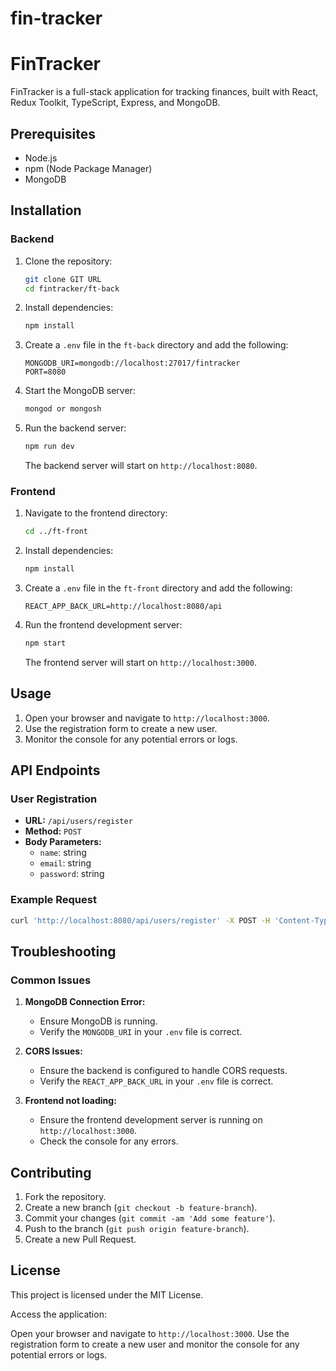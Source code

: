 # fin-tracker


# FinTracker

FinTracker is a full-stack application for tracking finances, built with React, Redux Toolkit, TypeScript, Express, and MongoDB.

## Prerequisites

- Node.js
- npm (Node Package Manager)
- MongoDB

## Installation

### Backend

1. Clone the repository:

   ```bash
   git clone GIT URL
   cd fintracker/ft-back
   ```

2. Install dependencies:

   ```bash
   npm install
   ```

3. Create a `.env` file in the `ft-back` directory and add the following:

   ```env
   MONGODB_URI=mongodb://localhost:27017/fintracker
   PORT=8080
   ```

4. Start the MongoDB server:

   ```bash
   mongod or mongosh
   ```

5. Run the backend server:

   ```bash
   npm run dev
   ```

   The backend server will start on `http://localhost:8080`.

### Frontend

1. Navigate to the frontend directory:

   ```bash
   cd ../ft-front
   ```

2. Install dependencies:

   ```bash
   npm install
   ```

3. Create a `.env` file in the `ft-front` directory and add the following:

   ```env
   REACT_APP_BACK_URL=http://localhost:8080/api
   ```

4. Run the frontend development server:

   ```bash
   npm start
   ```

   The frontend server will start on `http://localhost:3000`.

## Usage

1. Open your browser and navigate to `http://localhost:3000`.
2. Use the registration form to create a new user.
3. Monitor the console for any potential errors or logs.

## API Endpoints

### User Registration

- **URL:** `/api/users/register`
- **Method:** `POST`
- **Body Parameters:**
    - `name`: string
    - `email`: string
    - `password`: string

### Example Request

```bash
curl 'http://localhost:8080/api/users/register' -X POST -H 'Content-Type: application/json' --data-raw '{"name":"test","email":"test@test.com","password":"test"}'
```

## Troubleshooting

### Common Issues

1. **MongoDB Connection Error:**
    - Ensure MongoDB is running.
    - Verify the `MONGODB_URI` in your `.env` file is correct.

2. **CORS Issues:**
    - Ensure the backend is configured to handle CORS requests.
    - Verify the `REACT_APP_BACK_URL` in your `.env` file is correct.

3. **Frontend not loading:**
    - Ensure the frontend development server is running on `http://localhost:3000`.
    - Check the console for any errors.

## Contributing

1. Fork the repository.
2. Create a new branch (`git checkout -b feature-branch`).
3. Commit your changes (`git commit -am 'Add some feature'`).
4. Push to the branch (`git push origin feature-branch`).
5. Create a new Pull Request.

## License

This project is licensed under the MIT License.

Access the application:

Open your browser and navigate to `http://localhost:3000`. Use the registration form to create a new user and monitor the console for any potential errors or logs.
